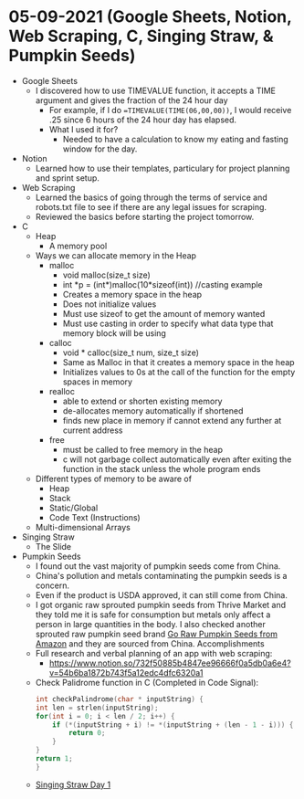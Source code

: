 # 05-09-2021 (Google Sheets, Notion, Web Scraping, C, Singing Straw, & Pumpkin Seeds)

- Google Sheets
    - I discovered how to use TIMEVALUE function, it accepts a TIME argument and gives the fraction of the 24 hour day
        - For example, if I do `=TIMEVALUE(TIME(06,00,00))`, I would receive .25 since 6 hours of the 24 hour day has elapsed.
        - What I used it for?
            - Needed to have a calculation to know my eating and fasting window for the day.
- Notion
    - Learned how to use their templates, particulary for project planning and sprint setup.
- Web Scraping
    - Learned the basics of going through the terms of service and robots.txt file to see if there are any legal issues for scraping.
    - Reviewed the basics before starting the project tomorrow.
- C
    - Heap
        - A memory pool
    - Ways we can allocate memory in the Heap
        - malloc
            - void malloc(size_t size)
            - int \*p = (int*)malloc(10\*sizeof(int)) //casting example
            - Creates a memory space in the heap
            - Does not initialize values
            - Must use sizeof to get the amount of memory wanted
            - Must use casting in order to specify what data type that memory block will be using
        - calloc
            - void * calloc(size_t num, size_t size)
            - Same as Malloc in that it creates a memory space in the heap
            - Initializes values to 0s at the call of the function for the empty spaces in memory
        - realloc
            - able to extend or shorten existing memory
            - de-allocates memory automatically if shortened
            - finds new place in memory if cannot extend any further at current address
        - free
            - must be called to free memory in the heap
            - c will not garbage collect automatically even after exiting the function in the stack unless the whole program ends
    - Different types of memory to be aware of
        - Heap
        - Stack
        - Static/Global
        - Code Text (Instructions)
    - Multi-dimensional Arrays
- Singing Straw
    - The Slide
- Pumpkin Seeds
    - I found out the vast majority of pumpkin seeds come from China.
    - China's pollution and metals contaminating the pumpkin seeds is a concern.
    - Even if the product is USDA approved, it can still come from China.
    - I got organic raw sprouted pumpkin seeds from Thrive Market and they told me it is safe for consumption but metals only affect a person in large quantities in the body. I also checked another sprouted raw pumpkin seed brand [Go Raw Pumpkin Seeds from Amazon](https://www.amazon.com/Go-Raw-Sprouted-Superfood-16-ounce/dp/B001EQ57JS) and they are sourced from China.
Accomplishments
    - Full research and verbal planning of an app with web scraping:
        - https://www.notion.so/732f50885b4847ee96666f0a5db0a6e4?v=54b6ba1872b743f5a12edc4dfc6320a1
    - Check Palidrome function in C (Completed in Code Signal):
        ```c
        int checkPalindrome(char * inputString) {
        int len = strlen(inputString);
        for(int i = 0; i < len / 2; i++) {
            if (*(inputString + i) != *(inputString + (len - 1 - i))) {
                return 0;
            }
        }
        return 1;
        }
        ```
    - [Singing Straw Day 1](https://www.youtube.com/watch?v=FJValU2tdL8)